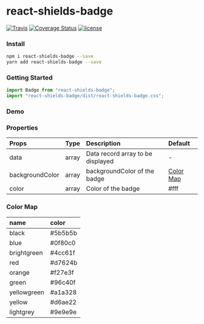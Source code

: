 # react-shields-badge
[![Travis](https://travis-ci.org/skycloud1030/react-shields-badge.svg?branch=master)](https://travis-ci.org/skycloud1030/react-shields-badge)
[![Coverage Status](https://coveralls.io/repos/github/skycloud1030/react-shields-badge/badge.svg?branch=master)](https://coveralls.io/github/skycloud1030/react-shields-badge?branch=master)
[![license](https://img.shields.io/badge/license-MIT-blue.svg)](LICENSE)

### Install

```sh
npm i react-shields-badge --save
yarn add react-shields-badge --save
```



### Getting Started

```js
import Badge from "react-shields-badge";
import "react-shields-badge/dist/react-shields-badge.css";
```

### Demo


### Properties
| Props           | Type  | Description                       | Default                 |
| :-------------- | :---- | :-------------------------------- | :---------------------- |
| data            | array | Data record array to be displayed | -                       |
| backgroundColor | array | backgroundColor of the badge      | [Color Map](#color-map) |
| color           | array | Color of the badge                | #fff                    |


### Color Map
| name        | color   |
| :---------- | :------ |
| black       | #5b5b5b |
| blue        | #0f80c0 |
| brightgreen | #4cc61f |
| red         | #d7624b |
| orange      | #f27e3f |
| green       | #96c40f |
| yellowgreen | #a1a328 |
| yellow      | #d6ae22 |
| lightgrey   | #9e9e9e |




